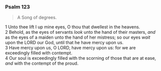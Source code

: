 ### Psalm 123

> A Song of degrees.

1 Unto thee lift I up mine eyes, O thou that dwellest in the heavens.  
2 Behold, as the eyes of servants *look* unto the hand of their masters, *and* as the eyes of a maiden unto the hand of her mistress; so our eyes *wait* upon the LORD our God, until that he have mercy upon us.  
3 Have mercy upon us, O LORD, have mercy upon us: for we are exceedingly filled with contempt.  
4 Our soul is exceedingly filled with the scorning of those that are at ease, *and* with the contempt of the proud.  
